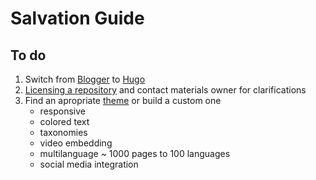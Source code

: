 # Salvation Guide

## To do
 1. Switch from [Blogger](https://www.blogger.com) to [Hugo](https://gohugo.io)
 2. [Licensing a repository](https://docs.github.com/en/repositories/managing-your-repositorys-settings-and-features/customizing-your-repository/licensing-a-repository) and contact materials owner for clarifications
 3. Find an apropriate [theme](https://themes.gohugo.io) or build a custom one
    - responsive
    - colored text
    - taxonomies
    - video embedding
    - multilanguage ~ 1000 pages to 100 languages
    - social media integration
